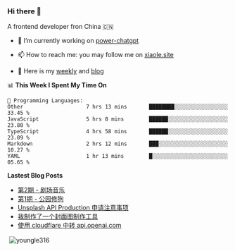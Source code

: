 <h3>Hi there 👋</h3>

A frontend developer fron China 🇨🇳

- 🔭 I’m currently working on [power-chatgpt](https://github.com/youngle316/power-chatgpt)

- 📫 How to reach me: you may follow me on [xiaole.site](https://xiaole.site)

- 📝 Here is my [weekly](https://weekly.xiao.site) and [blog](https://xlog.xiaole.site)

</p>

<!--START_SECTION:waka-->
📊 **This Week I Spent My Time On** 

```text
💬 Programming Languages: 
Other                    7 hrs 13 mins       ████████░░░░░░░░░░░░░░░░░   33.45 % 
JavaScript               5 hrs 8 mins        ██████░░░░░░░░░░░░░░░░░░░   23.80 % 
TypeScript               4 hrs 58 mins       ██████░░░░░░░░░░░░░░░░░░░   23.09 % 
Markdown                 2 hrs 12 mins       ███░░░░░░░░░░░░░░░░░░░░░░   10.27 % 
YAML                     1 hr 13 mins        █░░░░░░░░░░░░░░░░░░░░░░░░   05.65 % 
```


<!--END_SECTION:waka-->

**Lastest Blog Posts**
<!-- BLOG-POST-LIST:START -->
- [第2期 - 剧场音乐](https://weekly.xiaole.site/posts/theater-music)
- [第1期 - 公园修狗](https://weekly.xiaole.site/posts/park-puppy)
- [Unsplash API Production 申请注意事项](https://xlog.app/api/redirection?characterId=57214&noteId=40)
- [我制作了一个封面图制作工具](https://xlog.app/api/redirection?characterId=57214&noteId=39)
- [使用 cloudflare 中转 api.openai.com](https://xlog.app/api/redirection?characterId=57214&noteId=30)
<!-- BLOG-POST-LIST:END -->

<p>&nbsp;<img align="center" src="https://github-readme-stats.vercel.app/api?username=youngle316&show_icons=true&locale=en" alt="youngle316" /></p>

